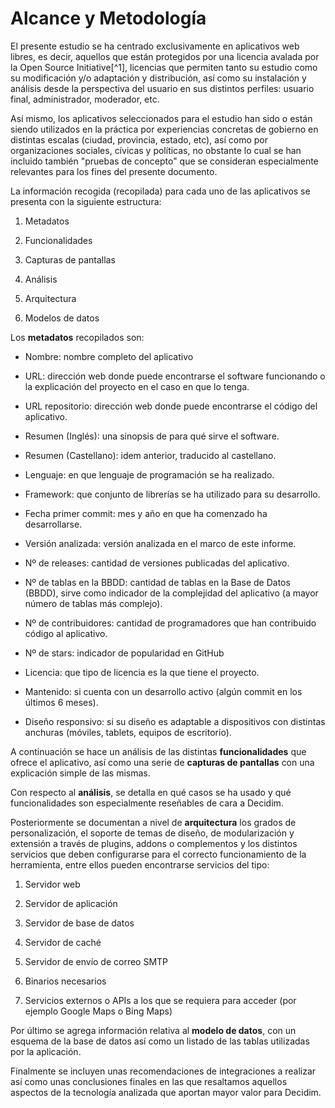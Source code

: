 # Alcance y Metodología

El presente estudio se ha centrado exclusivamente en aplicativos web libres, es decir, aquellos que están protegidos por una licencia avalada por la Open Source Initiative[^1], licencias que permiten tanto su estudio como su modificación y/o adaptación y distribución, así como su instalación y análisis desde la perspectiva del usuario en sus distintos perfiles: usuario final, administrador, moderador, etc.

Así mismo, los aplicativos seleccionados para el estudio han sido o están siendo utilizados en la práctica por experiencias concretas de gobierno en distintas escalas \(ciudad, provincia, estado, etc\), así como por organizaciones sociales, cívicas y políticas, no obstante lo cual se han incluido también "pruebas de concepto" que se consideran especialmente relevantes para los fines del presente documento.

La información recogida \(recopilada\) para cada uno de las aplicativos se presenta con la siguiente estructura:

1. Metadatos

2. Funcionalidades

3. Capturas de pantallas

4. Análisis

5. Arquitectura

6. Modelos de datos

Los **metadatos** recopilados son:

* Nombre: nombre completo del aplicativo

* URL: dirección web donde puede encontrarse el software funcionando o la explicación del proyecto en el caso en que lo tenga.

* URL repositorio: dirección web donde puede encontrarse el código del aplicativo.

* Resumen \(Inglés\): una sinopsis de para qué sirve el software.

* Resumen \(Castellano\): idem anterior, traducido al castellano.

* Lenguaje: en que lenguaje de programación se ha realizado.

* Framework: que conjunto de librerías se ha utilizado para su desarrollo.

* Fecha primer commit: mes y año en que ha comenzado ha desarrollarse.

* Versión analizada: versión analizada en el marco de este informe.

* Nº de releases: cantidad de versiones publicadas del aplicativo.

* Nº de tablas en la BBDD: cantidad de tablas en la Base de Datos \(BBDD\), sirve como indicador de la complejidad del aplicativo \(a mayor número de tablas más complejo\).

* Nº de contribuidores: cantidad de programadores que han contribuido código al aplicativo.

* Nº de stars: indicador de popularidad en GitHub

* Licencia: que tipo de licencia es la que tiene el proyecto.

* Mantenido: si cuenta con un desarrollo activo \(algún commit en los últimos 6 meses\).

* Diseño responsivo: si su diseño es adaptable a dispositivos con distintas anchuras \(móviles, tablets, equipos de escritorio\).

A continuación se hace un análisis de las distintas **funcionalidades** que ofrece el aplicativo, así como una serie de **capturas de pantallas** con una explicación simple de las mismas.

Con respecto al **análisis**, se detalla en qué casos se ha usado y qué funcionalidades son especialmente reseñables de cara a Decidim.

Posteriormente se documentan a nivel de **arquitectura** los grados de personalización, el soporte de temas de diseño, de modularización y extensión a través de plugins, addons o complementos y los distintos servicios que deben configurarse para el correcto funcionamiento de la herramienta, entre ellos pueden encontrarse servicios del tipo:

1. Servidor web

2. Servidor de aplicación

3. Servidor de base de datos

4. Servidor de caché

5. Servidor de envío de correo SMTP

6. Binarios necesarios

7. Servicios externos o APIs a los que se requiera para acceder \(por ejemplo Google Maps o Bing Maps\)

Por último se agrega información relativa al **modelo de datos**, con un esquema de la base de datos así como un listado de las tablas utilizadas por la aplicación.

Finalmente se incluyen unas recomendaciones de integraciones a realizar así como unas conclusiones finales en las que resaltamos aquellos aspectos de la tecnología analizada que aportan mayor valor para Decidim.

